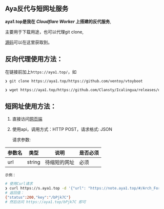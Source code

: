 ## **Aya反代与短网址服务**

**aya1.top是我在 *Cloudflare Worker* 上搭建的反代服务**,

主要用于下载用途，也可以代理git clone,

[源码](https://gitlab.com/NickCao/experiments/-/blob/master/workers/r.js)可以在这里获取到。

## 反向代理使用方法：

在链接前加上`https://aya1.top/`，如

```bash
❯ git clone https://aya1.top/https://github.com/ventoy/vtoyboot

❯ wget https://aya1.top/https://github.com/Clansty/Icalingua/releases/download/v2.2.0/Icalingua-2.2.0.AppImage
```

## 短网址使用方法：
1. 直接访问[网页端](https://s.aya1.top/)
2. 使用api，调用方式：HTTP POST，请求格式: JSON

    请求参数:

| 参数名 | 类型   | 说明         | 是否必须 |
| ------ | ------ | ------------ | -------- |
| url    | string | 待缩短的网址 | 必须     |


    示例：
   ```bash
   # 使用Curl请求
   ❯ curl https://s.aya1.top -d '{"url": "https://note.aya1.top/#/Arch_For_Aya"}'
   # 返回值：
   {"status":200,"key":"/bPjk7C"}
   # 然后访问 https://aya1.top/bPjk7C 即可
   ```

